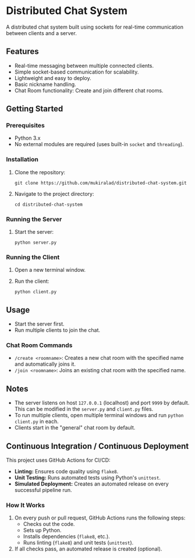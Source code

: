 # Distributed Chat System

A distributed chat system built using sockets for real-time communication between clients and a server.

## Features

-   Real-time messaging between multiple connected clients.
-   Simple socket-based communication for scalability.
-   Lightweight and easy to deploy.
-   Basic nickname handling.
-   Chat Room functionality: Create and join different chat rooms.

## Getting Started

### Prerequisites

-   Python 3.x
-   No external modules are required (uses built-in `socket` and `threading`).

### Installation

1.  Clone the repository:

    ```
    git clone https://github.com/mukiralad/distributed-chat-system.git
    ```

2.  Navigate to the project directory:

    ```
    cd distributed-chat-system
    ```

### Running the Server

1.  Start the server:

    ```
    python server.py
    ```
    
### Running the Client

1.  Open a new terminal window.
2.  Run the client:

    ```
    python client.py
    ```

## Usage

-   Start the server first.
-   Run multiple clients to join the chat.

### Chat Room Commands

-   `/create <roomname>`: Creates a new chat room with the specified name and automatically joins it.
-   `/join <roomname>`: Joins an existing chat room with the specified name.

## Notes

-   The server listens on host `127.0.0.1` (localhost) and port `9999` by default. This can be modified in the `server.py` and `client.py` files.
-   To run multiple clients, open multiple terminal windows and run `python client.py` in each.
-   Clients start in the "general" chat room by default.

## Continuous Integration / Continuous Deployment

This project uses GitHub Actions for CI/CD:

- **Linting:** Ensures code quality using `flake8`.
- **Unit Testing:** Runs automated tests using Python's `unittest`.
- **Simulated Deployment:** Creates an automated release on every successful pipeline run.

### How It Works

1. On every push or pull request, GitHub Actions runs the following steps:
    - Checks out the code.
    - Sets up Python.
    - Installs dependencies (`flake8`, etc.).
    - Runs linting (`flake8`) and unit tests (`unittest`).
2. If all checks pass, an automated release is created (optional).

